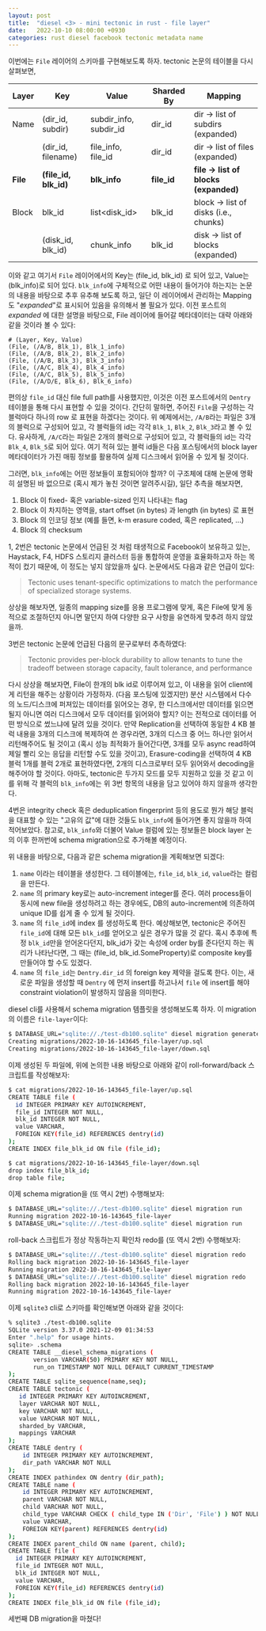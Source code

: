 ```yaml
---
layout: post
title:  "diesel <3> - mini tectonic in rust - file layer"
date:   2022-10-10 08:00:00 +0930
categories: rust diesel facebook tectonic metadata name
---
```


이번에는 `File` 레이어의 스키마를 구현해보도록 하자. tectonic 논문의 테이블을 다시 살펴보면,

| Layer    | Key                   | Value                  | Sharded By  | Mapping                               |
|----------|-----------------------|------------------------|-------------|---------------------------------------|
| Name     | (dir_id, subdir)      | subdir_info, subdir_id | dir_id      | dir -> list of subdirs (expanded)     |
|          | (dir_id, filename)    | file_info, file_id     | dir_id      | dir -> list of files (expanded)       |
| **File** | **(file_id, blk_id)** | **blk_info**           | **file_id** | **file -> list of blocks (expanded)** |
| Block    | blk_id                | list<disk_id>          | blk_id      | block -> list of disks (i.e., chunks) |
|          | (disk_id, blk_id)     | chunk_info             | blk_id      | disk -> list of blocks (expanded)     |

이와 같고 여기서 `File` 레이어에서의 Key는 (file_id, blk_id) 로 되어 있고,
Value는 (blk_info)로 되어 있다. `blk_info`에 구체적으로 어떤 내용이 들어가야 하는지는
논문의 내용을 바탕으로 추후 유추해 보도록 하고, 일단 이 레이어에서 관리하는 Mapping도 "*expanded*"로
표시되어 있음을 유의해서 볼 필요가 있다. 이전 포스트의 *expanded* 에 대한 설명을 바탕으로,
File 레이어에 들어갈 메타데이터는 대략 아래와 같을 것이라 볼 수 있다:
```text
# (Layer, Key, Value)
(File, (/A/B, Blk_1), Blk_1_info)
(File, (/A/B, Blk_2), Blk_2_info)
(File, (/A/B, Blk_3), Blk_3_info)
(File, (/A/C, Blk_4), Blk_4_info)
(File, (/A/C, Blk_5), Blk_5_info)
(File, (/A/D/E, Blk_6), Blk_6_info)
```

편의상 `file_id` 대신 file full path를 사용했지만, 이것은 이전 포스트에서의 `Dentry` 테이블을
통해 다시 표현할 수 있을 것이다.
간단히 말하면, 주어진 `File`을 구성하는 각 블럭마다 하나의 row 로 표현을 하겠다는 것이다.
위 예제에서는, `/A/B`라는 파일은 3개의 블럭으로 구성되어 있고, 각 블럭들의 id는 각각
`Blk_1`, `Blk_2`, `Blk_3`라고 볼 수 있다. 
유사하게, `/A/C`라는 파일은 2개의 블럭으로 구성되어 있고, 각 블럭들의 id는 각각
`Blk_4`, `Blk_5`로 되어 있다.
여기 적혀 있는 블럭 id들은 다음 포스팅에서의 block layer 메타데이터가 가진 매핑 정보를
활용하여 실제 디스크에서 읽어올 수 있게 될 것이다. 

그러면, `blk_info`에는 어떤 정보들이 포함되어야 할까? 이 구조체에 대해 논문에 명확히 설명된 바
없으므로 (혹시 제가 놓친 것이면 알려주시길), 일단 추측을 해보자면, 

1. Block 이 fixed- 혹은 variable-sized 인지 나타내는 flag
2. Block 이 차지하는 영역을, start offset (in bytes) 과 length (in bytes) 로 표현
3. Block 의 인코딩 정보 (예를 들면, k-m erasure coded, 혹은 replicated, ...)
4. Block 의 checksum

1, 2번은 tectonic 논문에서 언급된 것 처럼 태생적으로 Facebook이 보유하고 있는,
Haystack, F4, HDFS 스토리지 클러스터 등을 통합하여 운영을 효율화하고자 하는 목적이
컸기 때문에, 이 정도는 넣지 않았을까 싶다. 논문에서도 다음과 같은 언급이 있다: 
> Tectonic uses tenant-specific optimizations to match the performance
> of specialized storage systems.

상상을 해보자면, 일종의 mapping size를 응용 프로그램에 맞게, 
혹은 File에 맞게 동적으로 조절하던지 아니면 말던지 하여 다양한 요구 사항을 유연하게 
맞추려 하지 않았을까.

3번은 tectonic 논문에 언급된 다음의 문구로부터 추측하였다:
> Tectonic provides per-block durability to allow tenants to
tune the tradeoff between storage capacity, fault tolerance, and
performance

다시 상상을 해보자면, File이 한개의 blk id로 이루어져 있고, 이 내용을 읽어 client에게
리턴을 해주는 상황이라 가정하자. (다음 포스팅에 있겠지만) 분산 시스템에서 다수의 노드/디스크에
퍼져있는 데이터를 읽어오는 경우, 한 디스크에서만 데이터를 읽으면 될지 아니면 여러 디스크에서 모두
데이터를 읽어와야 할지? 이는 전적으로 데이터를 어떤 방식으로 썼느냐에 달려 있을 것이다.
만약 Replication을 선택하여 동일한 4 KB 블럭 내용을 3개의 디스크에 복제하여 쓴 경우라면,
3개의 디스크 중 어느 하나만 읽어서 리턴해주어도 될 것이고 (혹시 성능 최적화가 들어간다면, 3개를
모두 async read하여 제일 빨리 오는 응답을 리턴할 수도 있을 것이고), Erasure-coding을
선택하여 4 KB 블럭 1개를 블럭 2개로 표현하였다면, 2개의 디스크로부터 모두 읽어와서 decoding을
해주어야 할 것이다. 아마도, tectonic은 두가지 모드를 모두 지원하고 있을 것 같고 이를 위해
각 블럭의 `blk_info`에는 위 3번 항목의 내용을 담고 있어야 하지 않을까 생각한다.

4번은 integrity check 혹은 deduplication fingerprint 등의 용도로 뭔가 해당 블럭을
대표할 수 있는 "고유의 값"에 대한 것들도 `blk_info`에 들어가면 좋지 않을까 하여 적어보았다.
참고로, `blk_info`와 더불어 Value 컬럼에 있는 정보들은 block layer 논의 이후 한꺼번에
schema migration으로 추가해볼 예정이다.

위 내용을 바탕으로, 다음과 같은 schema migration을 계획해보면 되겠다:
1. `name` 이라는 테이블을 생성한다. 그 테이블에는, `file_id`, `blk_id`, `value`라는 컬럼을 만든다.
2. `name` 의 primary key로는 auto-increment integer를 준다. 여러 process들이
동시에 new file을 생성하려고 하는 경우에도, DB의 auto-increment에 의존하여 unique ID를 
쉽게 줄 수 있게 될 것이다. 
3. `name` 의 `file_id`에 index 를 생성하도록 한다. 예상해보면, tectonic은 주어진
`file_id`에 대해 모든 `blk_id`를 얻어오고 싶은 경우가 많을 것 같다. 혹시 추후에 특정
`blk_id`만을 얻어온다던지, blk_id가 갖는 속성에 order by를 준다던지 하는 쿼리가 나타난다면,
그 때는 (file_id, blk_id.SomeProperty)로 composite key를 만들어야 할 수도 있겠다.
4. `name` 의 `file_id`는 `Dentry.dir_id` 의 foreign key 제약을 걸도록 한다. 이는,
새로운 파일을 생성할 때 `Dentry` 에 먼저 insert를 하고나서 `file` 에 insert를 해야
constraint violation이 발생하지 않음을 의미한다.

diesel cli를 사용해서 schema migration 템플릿을 생성해보도록 하자. 이 migration의
이름은 `file-layer`이다:

```bash
$ DATABASE_URL="sqlite://./test-db100.sqlite" diesel migration generate file-layer
Creating migrations/2022-10-16-143645_file-layer/up.sql
Creating migrations/2022-10-16-143645_file-layer/down.sql
```

이제 생성된 두 파일에, 위에 논의한 내용 바탕으로 
아래와 같이 roll-forward/back 스크립트를 작성해보자: 

```bash
$ cat migrations/2022-10-16-143645_file-layer/up.sql
CREATE TABLE file (
  id INTEGER PRIMARY KEY AUTOINCREMENT,
  file_id INTEGER NOT NULL,
  blk_id INTEGER NOT NULL,
  value VARCHAR,
  FOREIGN KEY(file_id) REFERENCES dentry(id)
);
CREATE INDEX file_blk_id ON file (file_id);

$ cat migrations/2022-10-16-143645_file-layer/down.sql
drop index file_blk_id;
drop table file;
```

이제 schema migration을 (또 역시 2번) 수행해보자:
```bash
$ DATABASE_URL="sqlite://./test-db100.sqlite" diesel migration run                
Running migration 2022-10-16-143645_file-layer
$ DATABASE_URL="sqlite://./test-db100.sqlite" diesel migration run
```

roll-back 스크립트가 정상 작동하는지 확인차 redo를 (또 역시 2번) 수행해보자:
```bash
$ DATABASE_URL="sqlite://./test-db100.sqlite" diesel migration redo
Rolling back migration 2022-10-16-143645_file-layer
Running migration 2022-10-16-143645_file-layer
$ DATABASE_URL="sqlite://./test-db100.sqlite" diesel migration redo
Rolling back migration 2022-10-16-143645_file-layer
Running migration 2022-10-16-143645_file-layer
```

이제 `sqlite3` cli로 스키마를 확인해보면 아래와 같을 것이다:
```bash
% sqlite3 ./test-db100.sqlite 
SQLite version 3.37.0 2021-12-09 01:34:53
Enter ".help" for usage hints.
sqlite> .schema
CREATE TABLE __diesel_schema_migrations (
       version VARCHAR(50) PRIMARY KEY NOT NULL,
       run_on TIMESTAMP NOT NULL DEFAULT CURRENT_TIMESTAMP
);
CREATE TABLE sqlite_sequence(name,seq);
CREATE TABLE tectonic (
   id INTEGER PRIMARY KEY AUTOINCREMENT,
   layer VARCHAR NOT NULL,
   key VARCHAR NOT NULL,
   value VARCHAR NOT NULL,
   sharded_by VARCHAR,
   mappings VARCHAR
);
CREATE TABLE dentry (
    id INTEGER PRIMARY KEY AUTOINCREMENT,
    dir_path VARCHAR NOT NULL
);
CREATE INDEX pathindex ON dentry (dir_path);
CREATE TABLE name (
    id INTEGER PRIMARY KEY AUTOINCREMENT,
    parent VARCHAR NOT NULL,
    child VARCHAR NOT NULL,
    child_type VARCHAR CHECK ( child_type IN ('Dir', 'File') ) NOT NULL,
    value VARCHAR,
    FOREIGN KEY(parent) REFERENCES dentry(id)
);
CREATE INDEX parent_child ON name (parent, child);
CREATE TABLE file (
  id INTEGER PRIMARY KEY AUTOINCREMENT,
  file_id INTEGER NOT NULL,
  blk_id INTEGER NOT NULL,
  value VARCHAR,
  FOREIGN KEY(file_id) REFERENCES dentry(id)
);
CREATE INDEX file_blk_id ON file (file_id);
```

세번째 DB migration을 마쳤다!